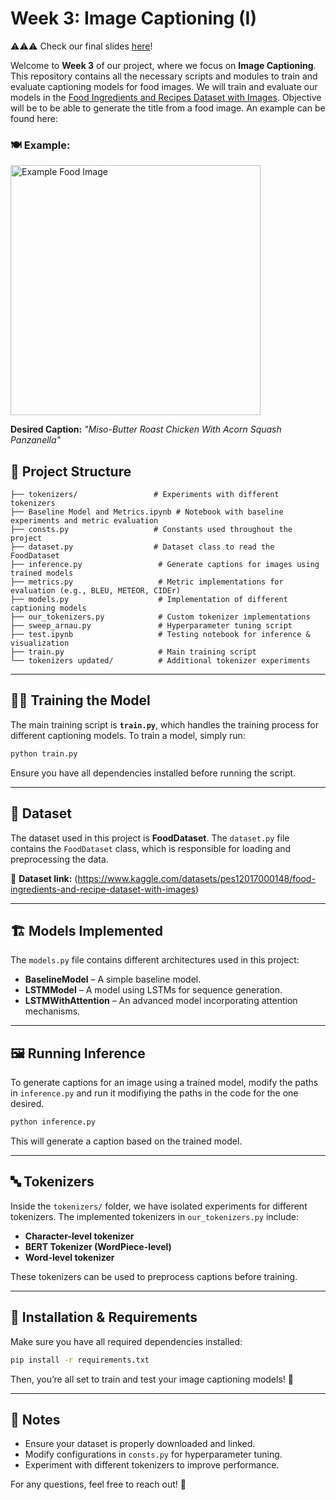 # Week 3: Image Captioning (I)

⚠️⚠️⚠️ Check our final slides [here](https://docs.google.com/presentation/d/1rZsFNczXgs0ZNEDZWPDb83qw1RwR42B14yrA6DDos6A/edit#slide=id.g340d9e9dd17_0_361)!

Welcome to **Week 3** of our project, where we focus on **Image Captioning**. This repository contains all the necessary scripts and modules to train and evaluate captioning models for food images.
We will train and evaluate our models in the [Food Ingredients and Recipes Dataset with Images](https://www.kaggle.com/datasets/pes12017000148/food-ingredients-and-recipe-dataset-with-images). Objective will be to be able to generate the title from a food image. An example can be found here:

### 🍽️ Example:

<img src="https://assets.epicurious.com/photos/5f99a91e819b886aba0a2846/1:1/w_1920,c_limit/Chickensgiving_HERO_RECIPE_101920_1374_VOG_final.jpg" alt="Example Food Image" width="400"/>

**Desired Caption:** *"Miso-Butter Roast Chicken With Acorn Squash Panzanella"*

## 📂 Project Structure

```
├── tokenizers/                 # Experiments with different tokenizers
├── Baseline Model and Metrics.ipynb # Notebook with baseline experiments and metric evaluation
├── consts.py                   # Constants used throughout the project
├── dataset.py                  # Dataset class to read the FoodDataset
├── inference.py                 # Generate captions for images using trained models
├── metrics.py                   # Metric implementations for evaluation (e.g., BLEU, METEOR, CIDEr)
├── models.py                    # Implementation of different captioning models
├── our_tokenizers.py            # Custom tokenizer implementations
├── sweep_arnau.py               # Hyperparameter tuning script
├── test.ipynb                   # Testing notebook for inference & visualization
├── train.py                     # Main training script
└── tokenizers updated/          # Additional tokenizer experiments
```

---

## 🏋️‍♂️ Training the Model

The main training script is **`train.py`**, which handles the training process for different captioning models. To train a model, simply run:

```bash
python train.py
```

Ensure you have all dependencies installed before running the script.

---

## 📖 Dataset

The dataset used in this project is **FoodDataset**. The `dataset.py` file contains the `FoodDataset` class, which is responsible for loading and preprocessing the data.

🔗 **Dataset link:** (https://www.kaggle.com/datasets/pes12017000148/food-ingredients-and-recipe-dataset-with-images)

---

## 🏗️ Models Implemented

The `models.py` file contains different architectures used in this project:

- **BaselineModel** – A simple baseline model.
- **LSTMModel** – A model using LSTMs for sequence generation.
- **LSTMWithAttention** – An advanced model incorporating attention mechanisms.

---

## 🖼️ Running Inference

To generate captions for an image using a trained model, modify the paths in `inference.py` and run it modifiying the paths in the code for the one desired.

```bash
python inference.py
```

This will generate a caption based on the trained model.

---

## 🔤 Tokenizers

Inside the `tokenizers/` folder, we have isolated experiments for different tokenizers. The implemented tokenizers in `our_tokenizers.py` include:

- **Character-level tokenizer**
- **BERT Tokenizer (WordPiece-level)**
- **Word-level tokenizer**

These tokenizers can be used to preprocess captions before training.

---

## 🚀 Installation & Requirements

Make sure you have all required dependencies installed:

```bash
pip install -r requirements.txt
```

Then, you’re all set to train and test your image captioning models! 🎉

---

## 📌 Notes
- Ensure your dataset is properly downloaded and linked.
- Modify configurations in `consts.py` for hyperparameter tuning.
- Experiment with different tokenizers to improve performance.

For any questions, feel free to reach out! 🚀

